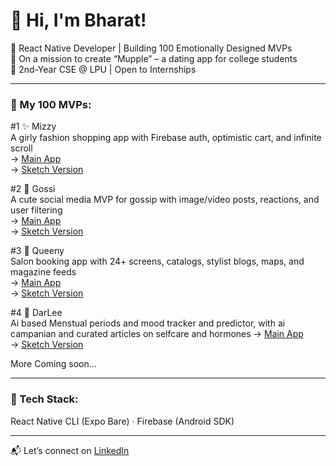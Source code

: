 # 👋 Hi, I'm Bharat!

🚀 React Native Developer | Building 100 Emotionally Designed MVPs  
🎯 On a mission to create “Mupple” – a dating app for college students  
📍 2nd-Year CSE @ LPU | Open to Internships  

---

### 🌸 My 100 MVPs:

#1 ✨ Mizzy  
A girly fashion shopping app with Firebase auth, optimistic cart, and infinite scroll  
→ [Main App](https://github.com/bharat2005/mizzy-app)  
→ [Sketch Version](https://github.com/bharat2005/app-1-mizzy)

#2 💬 Gossi  
A cute social media MVP for gossip with image/video posts, reactions, and user filtering  
→ [Main App](https://github.com/bharat2005/gossii-app)  
→ [Sketch Version](https://github.com/bharat2005/app-2-gossii)

#3 👑 Queeny  
Salon booking app with 24+ screens, catalogs, stylist blogs, maps, and magazine feeds  
→ [Main App](https://github.com/bharat2005/queeny-app)  
→ [Sketch Version](https://github.com/bharat2005/app-3-queeny)

#4 💮 DarLee  
Ai based Menstual periods and mood tracker and predictor, with ai campanian and curated articles on selfcare and hormones
→ [Main App](https://github.com/bharat2005/darlee-app)  
→ [Sketch Version](https://github.com/bharat2005/app-4-darlee)

More Coming soon...

---

### 🔧 Tech Stack:
React Native CLI (Expo Bare) · Firebase (Android SDK) 

---

📬 Let’s connect on [LinkedIn](https://www.linkedin.com/in/bharat-deshmukh-300950315)

